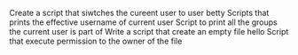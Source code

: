 Create a script that siwtches the cureent user to user betty
Scripts that prints the effective username of current user
Script to print all the groups the current user is part of 
Write a script that create an empty file hello
Script that execute permission to the owner of the file
